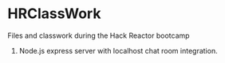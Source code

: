 # HRClassWork
Files and classwork during the Hack Reactor bootcamp

1. Node.js express server with localhost chat room integration.
